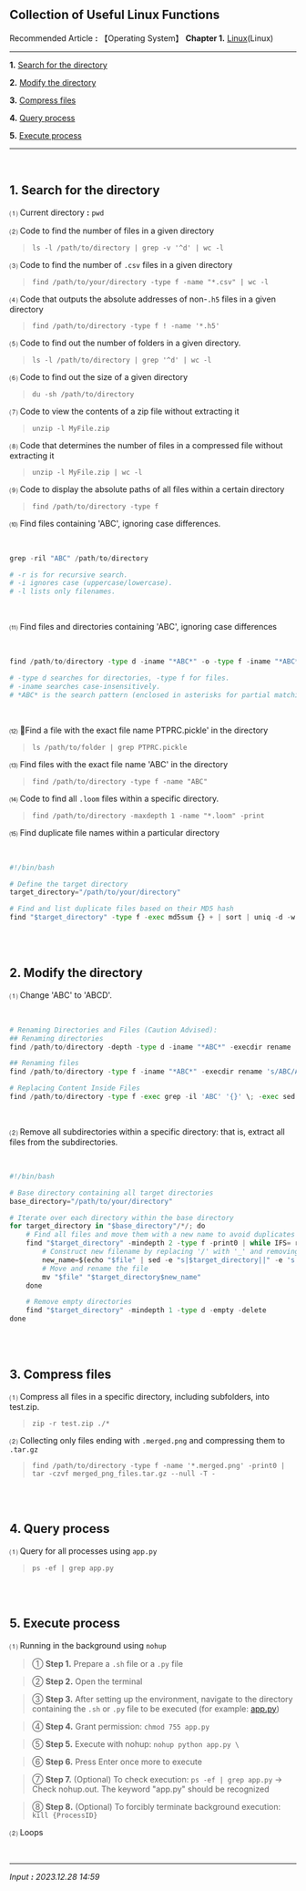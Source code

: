 ## **Collection of Useful Linux Functions**

Recommended Article **:** 【Operating System】 **Chapter 1.** [Linux](https://jb243.github.io/pages/2147)(Linux)

---

**1.** [Search for the directory](#1-search-for-the-directory)

**2.** [Modify the directory](#2-modify-the-directory)

**3.** [Compress files](#3-compress-files)

**4.** [Query process](#4-query-process)

**5.** [Execute process](#5-execute-process)

---

<br>

## **1. Search for the directory**

⑴ Current directory **:** `pwd`

⑵ Code to find the number of files in a given directory

> `ls -l /path/to/directory | grep -v '^d' | wc -l`

⑶ Code to find the number of `.csv` files in a given directory

> `find /path/to/your/directory -type f -name "*.csv" | wc -l`

⑷ Code that outputs the absolute addresses of non-`.h5` files in a given directory

> `find /path/to/directory -type f ! -name '*.h5'`

⑸ Code to find out the number of folders in a given directory.

> `ls -l /path/to/directory | grep '^d' | wc -l`

⑹ Code to find out the size of a given directory

> `du -sh /path/to/directory`

⑺ Code to view the contents of a zip file without extracting it

> `unzip -l MyFile.zip`

⑻ Code that determines the number of files in a compressed file without extracting it

> `unzip -l MyFile.zip | wc -l`
 
⑼ Code to display the absolute paths of all files within a certain directory

> `find /path/to/directory -type f`

⑽ Find files containing 'ABC', ignoring case differences.

<br>

```python
grep -ril "ABC" /path/to/directory

# -r is for recursive search.
# -i ignores case (uppercase/lowercase).
# -l lists only filenames.
```

<br>

⑾ Find files and directories containing 'ABC', ignoring case differences

<br>

```python
find /path/to/directory -type d -iname "*ABC*" -o -type f -iname "*ABC*"

# -type d searches for directories, -type f for files.
# -iname searches case-insensitively.
# *ABC* is the search pattern (enclosed in asterisks for partial matching).
```

<br>

⑿ Find a file with the exact file name PTPRC.pickle' in the directory 
 
> `ls /path/to/folder | grep PTPRC.pickle`

⒀  Find files with the exact file name 'ABC' in the directory

> `find /path/to/directory -type f -name "ABC"`

⒁ Code to find all `.loom` files within a specific directory.

> `find /path/to/directory -maxdepth 1 -name "*.loom" -print`

⒂ Find duplicate file names within a particular directory

<br>

```python
#!/bin/bash

# Define the target directory
target_directory="/path/to/your/directory"

# Find and list duplicate files based on their MD5 hash
find "$target_directory" -type f -exec md5sum {} + | sort | uniq -d -w 32
```

<br>

<br>

## **2. Modify the directory**

⑴ Change 'ABC' to 'ABCD'.

<br>

```python
# Renaming Directories and Files (Caution Advised):
## Renaming directories
find /path/to/directory -depth -type d -iname "*ABC*" -execdir rename 's/ABC/ABCD/' '{}' \;

## Renaming files
find /path/to/directory -type f -iname "*ABC*" -execdir rename 's/ABC/ABCD/' '{}' \;

# Replacing Content Inside Files
find /path/to/directory -type f -exec grep -il 'ABC' '{}' \; -exec sed -i 's/ABC/ABCD/gi' '{}' \;
```

<br>

⑵ Remove all subdirectories within a specific directory: that is, extract all files from the subdirectories.

<br>

```python
#!/bin/bash

# Base directory containing all target directories
base_directory="/path/to/your/directory"

# Iterate over each directory within the base directory
for target_directory in "$base_directory"/*/; do
    # Find all files and move them with a new name to avoid duplicates
    find "$target_directory" -mindepth 2 -type f -print0 | while IFS= read -r -d $'\0' file; do
        # Construct new filename by replacing '/' with '_' and removing the leading path
        new_name=$(echo "$file" | sed -e "s|$target_directory||" -e 's|/|_|g')
        # Move and rename the file
        mv "$file" "$target_directory$new_name"
    done

    # Remove empty directories
    find "$target_directory" -mindepth 1 -type d -empty -delete
done
```

<br>

<br>

## **3. Compress files**

⑴ Compress all files in a specific directory, including subfolders, into test.zip.

> `zip -r test.zip ./*`

⑵ Collecting only files ending with `.merged.png` and compressing them to `.tar.gz`

> `find /path/to/directory -type f -name '*.merged.png' -print0 | tar -czvf merged_png_files.tar.gz --null -T -`

<br>

<br>

## **4. Query process**

⑴ Query for all processes using `app.py`

> `ps -ef | grep app.py`

<br>

<br>

## **5. Execute process**

⑴ Running in the background using `nohup`

> ① **Step 1.** Prepare a `.sh` file or a `.py` file

> ② **Step 2.** Open the terminal

> ③ **Step 3.** After setting up the environment, navigate to the directory containing the `.sh` or `.py` file to be executed (for example: [app.py](https://jb243.github.io/pages/2347))

> ④ **Step 4.** Grant permission: `chmod 755 app.py`

> ⑤ **Step 5.** Execute with nohup: `nohup python app.py \`

> ⑥ **Step 6.** Press Enter once more to execute

> ⑦ **Step 7.** (Optional) To check execution: `ps -ef | grep app.py` → Check nohup.out. The keyword "app.py" should be recognized

> ⑧ **Step 8.** (Optional) To forcibly terminate background execution: `kill {ProcessID}`

⑵ Loops

<br>

---

_Input **:** 2023.12.28 14:59_

